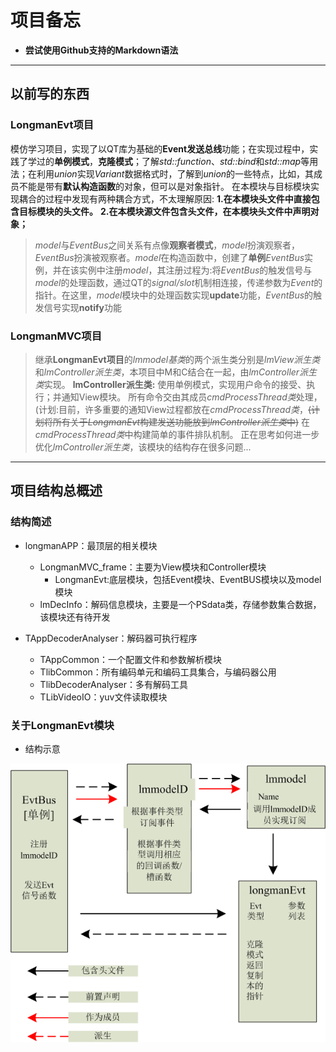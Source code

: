 # 项目备忘

* **尝试使用Github支持的Markdown语法**

***
## 以前写的东西
### LongmanEvt项目
模仿学习项目，实现了以QT库为基础的**Event发送总线**功能；在实现过程中，实践了学过的**单例模式**，**克隆模式**；了解*std::function*、*std::bind*和*std::map*等用法；在利用*union*实现*Variant*数据格式时，了解到*union*的一些特点，比如，其成员不能是带有**默认构造函数**的对象，但可以是对象指针。
在本模块与目标模块实现耦合的过程中发现有两种耦合方式，不太理解原因:
**1.在本模块头文件中直接包含目标模块的头文件。**
**2.在本模块源文件包含头文件，在本模块头文件中声明对象；**
> *model*与*EventBus*之间关系有点像**观察者模式**，*model*扮演观察者，*EventBus*扮演被观察者。*model*在构造函数中，创建了**单例***EventBus*实例，并在该实例中注册*model*，其注册过程为:将*EventBus*的触发信号与*model*的处理函数，通过QT的*signal/slot*机制相连接，传递参数为*Event*的指针。在这里，*model*模块中的处理函数实现**update**功能，*EventBus*的触发信号实现**notify**功能
### LongmanMVC项目
> 继承**LongmanEvt项目**的*lmmodel基类*的两个派生类分别是*lmView派生类*和*lmController派生类*，本项目中M和C结合在一起，由*lmController派生类*实现。
> **lmController派生类:**
> 使用单例模式，实现用户命令的接受、执行；并通知View模块。
> 所有命令交由其成员*cmdProcessThread类*处理，(计划:目前，许多重要的通知View过程都放在*cmdProcessThread类*，~~(计划将所有关于*LongmanEvt*构建发送功能放到*lmController派生类*中)~~
> 在*cmdProcessThread类*中构建简单的事件排队机制。
> 正在思考如何进一步优化*lmController派生类*，该模块的结构存在很多问题...

***

## 项目结构总概述

### 结构简述

- longmanAPP：最顶层的相关模块
	- LongmanMVC_frame：主要为View模块和Controller模块
		- LongmanEvt:底层模块，包括Event模块、EventBUS模块以及model模块
	- lmDecInfo：解码信息模块，主要是一个PSdata类，存储参数集合数据，该模块还有待开发

- TAppDecoderAnalyser：解码器可执行程序
	- TAppCommon：一个配置文件和参数解析模块
	- TlibCommon：所有编码单元和编码工具集合，与编码器公用
	- TlibDecoderAnalyser：多有解码工具
	- TLibVideoIO：yuv文件读取模块

### 关于LongmanEvt模块
* 结构示意

![](/doc/结构示意.png)


